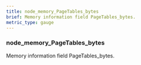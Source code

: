 ```yaml
---
title: node_memory_PageTables_bytes
brief: Memory information field PageTables_bytes.
metric_type: gauge
---
```

### node_memory_PageTables_bytes

Memory information field PageTables_bytes.